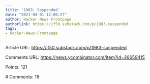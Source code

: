 ```yaml
---
title: '1983: Suspended'
date: "2021-04-01 12:06:27"
author: Hacker News Frontpage
authorlink: https://if50.substack.com/p/1983-suspended
tags:
- Hacker-News-Frontpage
---
```


<p>Article URL: <a href="https://if50.substack.com/p/1983-suspended">https://if50.substack.com/p/1983-suspended</a></p>
<p>Comments URL: <a href="https://news.ycombinator.com/item?id=26659415">https://news.ycombinator.com/item?id=26659415</a></p>
<p>Points: 121</p>
<p># Comments: 18</p>
